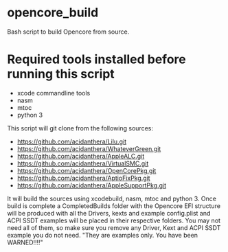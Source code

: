 # opencore_build
Bash script to build Opencore from source.

# Required tools installed before running this script
- xcode commandline tools
- nasm
- mtoc
- python 3

This script will git clone from the following sources:
- https://github.com/acidanthera/Lilu.git
- https://github.com/acidanthera/WhateverGreen.git
- https://github.com/acidanthera/AppleALC.git
- https://github.com/acidanthera/VirtualSMC.git
- https://github.com/acidanthera/OpenCorePkg.git
- https://github.com/acidanthera/AptioFixPkg.git
- https://github.com/acidanthera/AppleSupportPkg.git

It will build the sources using xcodebuild, nasm, mtoc and python 3. Once build is complete a CompletedBuilds folder with the Opencore EFI structure will be produced with all the Drivers, kexts and example config.plist and ACPI SSDT examples will be placed in their respective folders. You may not need all of them, so make sure you remove any Driver, Kext and ACPI SSDT example you do not need. "They are examples only. You have been WARNED!!!!" 
